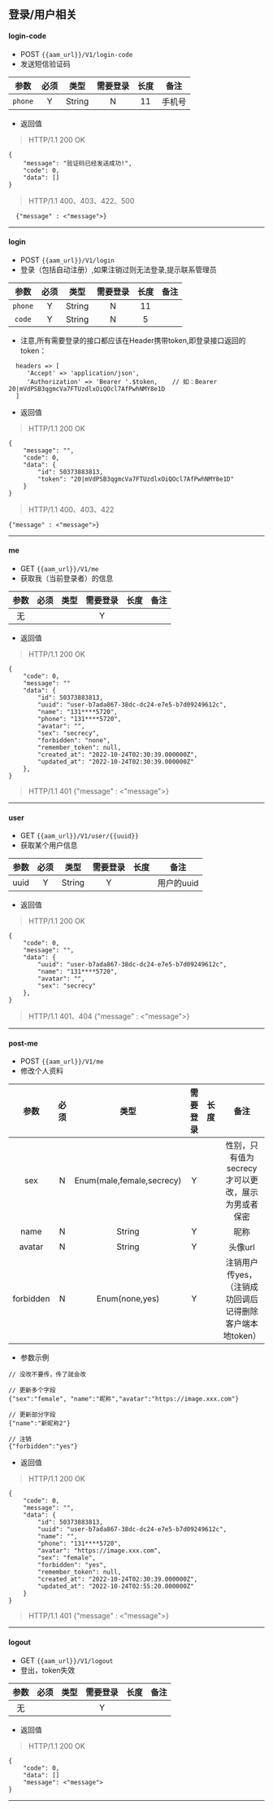 ## 登录/用户相关

#### login-code
 - POST `{{aam_url}}/V1/login-code`
 - 发送短信验证码

| 参数 | 必须 | 类型 | 需要登录 | 长度 | 备注 |
|:---:|:---:|:---:|:---:|:---:|:---:|
| `phone` | Y | String | N | 11 | 手机号 |

 - 返回值
 > HTTP/1.1 200 OK
```
{
    "message": "验证码已经发送成功!",
    "code": 0,
    "data": []
}
```

 > HTTP/1.1 400、403、422、500
```
  {"message" : <"message">}
```
------------------------------


#### login
 - POST `{{aam_url}}/V1/login`
 - 登录（包括自动注册）,如果注销过则无法登录,提示联系管理员

| 参数 | 必须 | 类型 | 需要登录 | 长度 | 备注 |
|:---:|:---:|:---:|:---:|:---:|:---:|
| `phone` | Y | String | N | 11 |  |
| `code` | Y | String | N | 5 |  |

 - 注意,所有需要登录的接口都应该在Header携带token,即登录接口返回的token：
 ```
   headers => [
      'Accept' => 'application/json',
      'Authorization' => 'Bearer '.$token,    // 如：Bearer 20|mVdPSB3qgmcVa7FTUzdlxOiQOcl7AfPwhNMY8e1D
   ]
 ```

 - 返回值
 > HTTP/1.1 200 OK

```
{
    "message": "",
    "code": 0,
    "data": {
        "id": 50373883813,
        "token": "20|mVdPSB3qgmcVa7FTUzdlxOiQOcl7AfPwhNMY8e1D"
    }
}
```

 > HTTP/1.1 400、403、422
```
{"message" : <"message">}
```
------------------------------


#### me
 - GET `{{aam_url}}/V1/me`
 - 获取我（当前登录者）的信息

| 参数 | 必须 | 类型 | 需要登录 | 长度 | 备注 |
|:---:|:---:|:---:|:---:|:---:|:---:|
|  无  |     |     | Y   |     |     |

 - 返回值
 > HTTP/1.1 200 OK
```
{
    "code": 0,
    "message": ""
    "data": {
        "id": 50373883813,
        "uuid": "user-b7ada867-38dc-dc24-e7e5-b7d09249612c",
        "name": "131****5720",
        "phone": "131****5720",
        "avatar": "",
        "sex": "secrecy",
        "forbidden": "none",
        "remember_token": null,
        "created_at": "2022-10-24T02:30:39.000000Z",
        "updated_at": "2022-10-24T02:30:39.000000Z"
    },
}
```

 > HTTP/1.1 401
 {"message" : <"message">}
------------------------------


#### user
 - GET `{{aam_url}}/V1/user/{{uuid}}`
 - 获取某个用户信息

| 参数 | 必须 | 类型 | 需要登录 | 长度 | 备注 |
|:---:|:---:|:---:|:---:|:---:|:---:|
| uuid | Y | String | Y | | 用户的uuid  |

 - 返回值
 > HTTP/1.1 200 OK
```
{
    "code": 0,
    "message": "",
    "data": {
        "uuid": "user-b7ada867-38dc-dc24-e7e5-b7d09249612c",
        "name": "131****5720",
        "avatar": "",
        "sex": "secrecy"
    },
}
```

 > HTTP/1.1 401、404
 {"message" : <"message">}
------------------------------
 
 
#### post-me
 - POST `{{aam_url}}/V1/me`
 - 修改个人资料
 
| 参数 | 必须 | 类型 | 需要登录 | 长度 | 备注 |
|:---:|:---:|:---:|:---:|:---:|:---:|
| sex | N | Enum(male,female,secrecy) | Y | | 性别，只有值为secrecy才可以更改，展示为男或者保密 |
| name | N | String | Y | | 昵称 |
| avatar | N | String | Y | | 头像url |
| forbidden | N | Enum(none,yes) | Y |   | 注销用户传yes，（注销成功回调后记得删除客户端本地token） |
 
 - 参数示例
```
// 没改不要传，传了就会改

// 更新多个字段
{"sex":"female", "name":"昵称","avatar":"https://image.xxx.com"}

// 更新部分字段
{"name":"新昵称2"}

// 注销
{"forbidden":"yes"}
```
 
 - 返回值
 > HTTP/1.1 200 OK
```
{
    "code": 0,
    "message": "",
    "data": {
        "id": 50373883813,
        "uuid": "user-b7ada867-38dc-dc24-e7e5-b7d09249612c",
        "name": "",
        "phone": "131****5720",
        "avatar": "https://image.xxx.com",
        "sex": "female",
        "forbidden": "yes",
        "remember_token": null,
        "created_at": "2022-10-24T02:30:39.000000Z",
        "updated_at": "2022-10-24T02:55:20.000000Z"
    }
}
```
 
 > HTTP/1.1 401
 {"message" : <"message">}
------------------------------

 
 
#### logout
 - GET `{{aam_url}}/V1/logout`
 - 登出，token失效
 
| 参数 | 必须 | 类型 | 需要登录 | 长度 | 备注 |
|:---:|:---:|:---:|:---:|:---:|:---:|
| 无  |      |     |  Y  |     |      |
 
 - 返回值
 > HTTP/1.1 200 OK
```
{
    "code": 0,
    "data": []
    "message": <"message">
}
```

------------------------------
